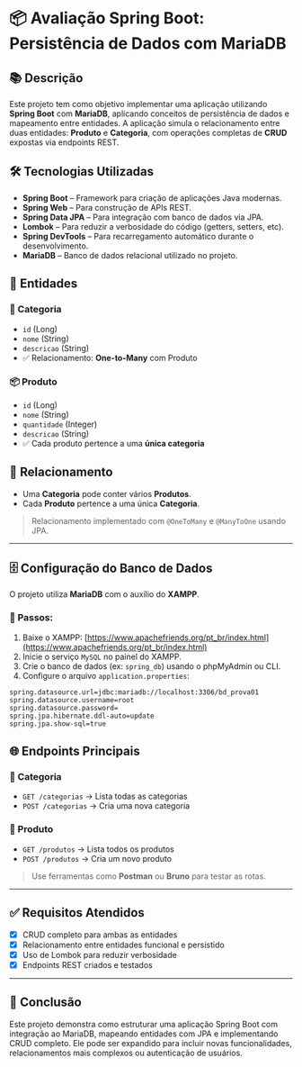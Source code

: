 # 📦 Avaliação Spring Boot: Persistência de Dados com MariaDB

## 📚 Descrição

Este projeto tem como objetivo implementar uma aplicação utilizando **Spring Boot** com **MariaDB**, aplicando conceitos de persistência de dados e mapeamento entre entidades. A aplicação simula o relacionamento entre duas entidades: **Produto** e **Categoria**, com operações completas de **CRUD** expostas via endpoints REST.

## 🛠️ Tecnologias Utilizadas

- **Spring Boot** – Framework para criação de aplicações Java modernas.
- **Spring Web** – Para construção de APIs REST.
- **Spring Data JPA** – Para integração com banco de dados via JPA.
- **Lombok** – Para reduzir a verbosidade do código (getters, setters, etc).
- **Spring DevTools** – Para recarregamento automático durante o desenvolvimento.
- **MariaDB** – Banco de dados relacional utilizado no projeto.


## 🧩 Entidades

### 🧺 Categoria

- `id` (Long)
- `nome` (String)
- `descricao` (String)
- ✅ Relacionamento: **One-to-Many** com Produto

### 📦 Produto

- `id` (Long)
- `nome` (String)
- `quantidade` (Integer)
- `descricao` (String)
- ✅ Cada produto pertence a uma **única categoria**

## 🔗 Relacionamento

- Uma **Categoria** pode conter vários **Produtos**.
- Cada **Produto** pertence a uma única **Categoria**.

> Relacionamento implementado com `@OneToMany` e `@ManyToOne` usando JPA.

---

## 🗄️ Configuração do Banco de Dados

O projeto utiliza **MariaDB** com o auxílio do **XAMPP**.

### 🧭 Passos:

1. Baixe o XAMPP: [https://www.apachefriends.org/pt_br/index.html](https://www.apachefriends.org/pt_br/index.html)
2. Inicie o serviço `MySQL` no painel do XAMPP.
3. Crie o banco de dados (ex: `spring_db`) usando o phpMyAdmin ou CLI.
4. Configure o arquivo `application.properties`:

```properties
spring.datasource.url=jdbc:mariadb://localhost:3306/bd_prova01
spring.datasource.username=root
spring.datasource.password=
spring.jpa.hibernate.ddl-auto=update
spring.jpa.show-sql=true
```

## 🌐 Endpoints Principais

### 🔸 Categoria

- `GET /categorias` → Lista todas as categorias
- `POST /categorias` → Cria uma nova categoria

### 🔸 Produto

- `GET /produtos` → Lista todos os produtos
- `POST /produtos` → Cria um novo produto

> Use ferramentas como **Postman** ou **Bruno** para testar as rotas.

---

## ✅ Requisitos Atendidos

- [x] CRUD completo para ambas as entidades
- [x] Relacionamento entre entidades funcional e persistido
- [x] Uso de Lombok para reduzir verbosidade
- [x] Endpoints REST criados e testados

---

## 📌 Conclusão

Este projeto demonstra como estruturar uma aplicação Spring Boot com integração ao MariaDB, mapeando entidades com JPA e implementando CRUD completo. Ele pode ser expandido para incluir novas funcionalidades, relacionamentos mais complexos ou autenticação de usuários.






